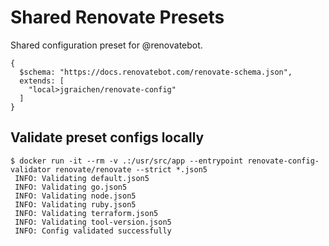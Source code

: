 # Shared Renovate Presets

Shared configuration preset for @renovatebot.

```json5 title="renovate.json5"
{
  $schema: "https://docs.renovatebot.com/renovate-schema.json",
  extends: [
    "local>jgraichen/renovate-config"
  ]
}
```

## Validate preset configs locally

```console
$ docker run -it --rm -v .:/usr/src/app --entrypoint renovate-config-validator renovate/renovate --strict *.json5
 INFO: Validating default.json5
 INFO: Validating go.json5
 INFO: Validating node.json5
 INFO: Validating ruby.json5
 INFO: Validating terraform.json5
 INFO: Validating tool-version.json5
 INFO: Config validated successfully
```
